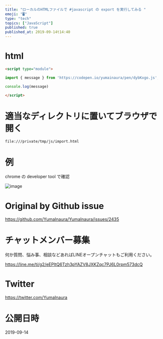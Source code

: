 ```yaml
---
title: "ローカルのHTMLファイルで #javascript の export を実行してみる "
emoji: "🖥"
type: "tech"
topics: ["JavaScript"]
published: true
published_at: 2019-09-14t14:40
---
```


# html

```html
<script type="module">

import { message } from 'https://codepen.io/yumainaura/pen/dybKxgo.js';

console.log(message)

</script>

```

#  適当なディレクトリに置いてブラウザで開く

`file:///private/tmp/js/import.html`

# 例

chrome の developer tool で確認

![image](https://user-images.githubusercontent.com/13635059/64902813-57300680-d6e9-11e9-845e-a455d4574cbf.png)


# Original by Github issue

https://github.com/YumaInaura/YumaInaura/issues/2435








<!-- Update From Qiita API -->

# チャットメンバー募集


何か質問、悩み事、相談などあればLINEオープンチャットもご利用ください。

https://line.me/ti/g2/eEPltQ6Tzh3pYAZV8JXKZqc7PJ6L0rpm573dcQ





# Twitter


https://twitter.com/YumaInaura


<!-- Update From Qiita API -->



# 公開日時

2019-09-14
